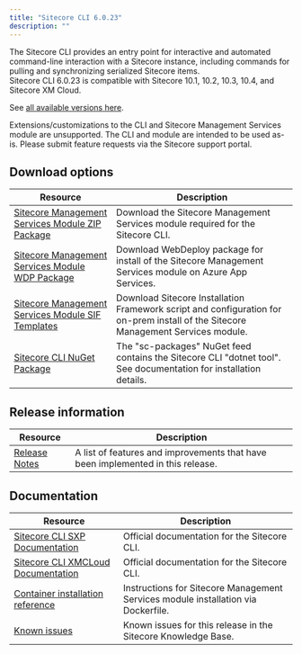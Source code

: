 ```yaml
---
title: "Sitecore CLI 6.0.23"
description: ""
---
```


The Sitecore CLI provides an entry point for interactive and automated command-line interaction with a Sitecore instance, including commands for pulling and synchronizing serialized Sitecore items.\
Sitecore CLI 6.0.23 is compatible with Sitecore 10.1, 10.2, 10.3, 10.4, and Sitecore XM Cloud.

See [all available versions here](/downloads/Sitecore_CLI).

  <Alert variant='warning' mb={4}>
    <AlertIcon />
    Extensions/customizations to the CLI and Sitecore Management Services module are unsupported. The CLI and module are intended to be used as-is. Please submit feature requests via the Sitecore support portal.
  </Alert>

## Download options

 | Resource | Description |
 | --- | --- |
 | [Sitecore Management Services Module ZIP Package](https://scdp.blob.core.windows.net/downloads/Sitecore%20CLI/5x/Sitecore%20CLI%2052123/Secure/Sitecore%20ManagementServices%205.2.123.zip) | Download the Sitecore Management Services module required for the Sitecore CLI. |
 | [Sitecore Management Services Module WDP Package](https://scdp.blob.core.windows.net/downloads/Sitecore%20CLI/5x/Sitecore%20CLI%2052123/Secure/Sitecore.ManagementServices%205.2.123.scwdp.zip) | Download WebDeploy package for install of the Sitecore Management Services module on Azure App Services. |
 | [Sitecore Management Services Module SIF Templates](https://scdp.blob.core.windows.net/downloads/Sitecore%20CLI/5x/Sitecore%20CLI%2052123/Secure/Sitecore.ManagementServices.SIF.Templates%205.2.123.zip) | Download Sitecore Installation Framework script and configuration for on-prem install of the Sitecore Management Services module. |
 | [Sitecore CLI NuGet Package](https://cloudsmith.io/~sitecore/repos/resources/packages/detail/nuget/sitecore.cli/) | The "sc-packages" NuGet feed contains the Sitecore CLI "dotnet tool". See documentation for installation details. |

## Release information

 | Resource | Description |
 | --- | --- |
 | [Release Notes](/downloads/Sitecore_CLI/6x/Sitecore_CLI_6023/Release_Notes) | A list of features and improvements that have been implemented in this release. |

## Documentation

 | Resource | Description |
 | --- | --- |
 | [Sitecore CLI SXP Documentation](https://doc.sitecore.com/developers/104/developer-tools/en/sitecore-command-line-interface.html) | Official documentation for the Sitecore CLI. |
 | [Sitecore CLI XMCLoud Documentation](https://doc.sitecore.com/xmc/en/developers/xm-cloud/sitecore-command-line-interface.html) | Official documentation for the Sitecore CLI. |
 | [Container installation reference](https://doc.sitecore.com/developers/104/developer-tools/en/sitecore-module-reference.html#sitecore-management-services) | Instructions for Sitecore Management Services module installation via Dockerfile. |
 | [Known issues](https://kb.sitecore.net/articles/545609) | Known issues for this release in the Sitecore Knowledge Base. |